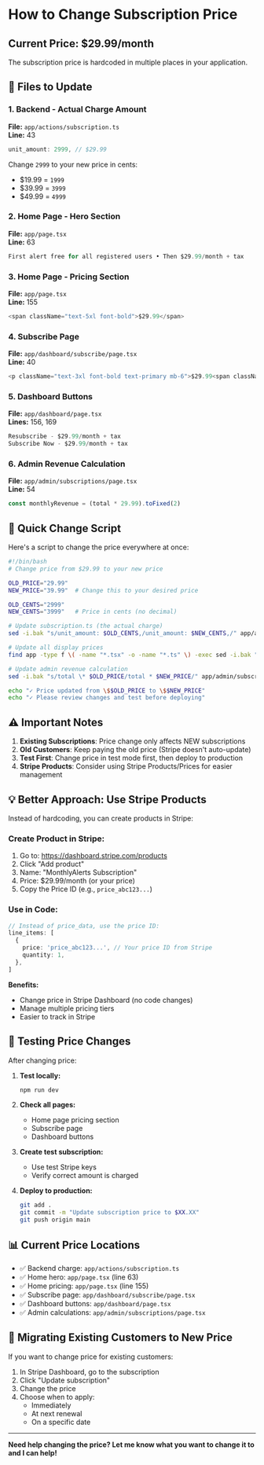 # How to Change Subscription Price

## Current Price: $29.99/month

The subscription price is hardcoded in multiple places in your application.

## 📝 Files to Update

### 1. **Backend - Actual Charge Amount**
**File:** `app/actions/subscription.ts`  
**Line:** 43

```typescript
unit_amount: 2999, // $29.99
```

Change `2999` to your new price in cents:
- $19.99 = `1999`
- $39.99 = `3999`
- $49.99 = `4999`

### 2. **Home Page - Hero Section**
**File:** `app/page.tsx`  
**Line:** 63

```typescript
First alert free for all registered users • Then $29.99/month + tax
```

### 3. **Home Page - Pricing Section**
**File:** `app/page.tsx`  
**Line:** 155

```typescript
<span className="text-5xl font-bold">$29.99</span>
```

### 4. **Subscribe Page**
**File:** `app/dashboard/subscribe/page.tsx`  
**Line:** 40

```typescript
<p className="text-3xl font-bold text-primary mb-6">$29.99<span className="text-lg font-normal">/month + tax</span></p>
```

### 5. **Dashboard Buttons**
**File:** `app/dashboard/page.tsx`  
**Lines:** 156, 169

```typescript
Resubscribe - $29.99/month + tax
Subscribe Now - $29.99/month + tax
```

### 6. **Admin Revenue Calculation**
**File:** `app/admin/subscriptions/page.tsx`  
**Line:** 54

```typescript
const monthlyRevenue = (total * 29.99).toFixed(2)
```

## 🚀 Quick Change Script

Here's a script to change the price everywhere at once:

```bash
#!/bin/bash
# Change price from $29.99 to your new price

OLD_PRICE="29.99"
NEW_PRICE="39.99"  # Change this to your desired price

OLD_CENTS="2999"
NEW_CENTS="3999"   # Price in cents (no decimal)

# Update subscription.ts (the actual charge)
sed -i.bak "s/unit_amount: $OLD_CENTS,/unit_amount: $NEW_CENTS,/" app/actions/subscription.ts

# Update all display prices
find app -type f \( -name "*.tsx" -o -name "*.ts" \) -exec sed -i.bak "s/\$$OLD_PRICE/\$$NEW_PRICE/g" {} \;

# Update admin revenue calculation
sed -i.bak "s/total \* $OLD_PRICE/total * $NEW_PRICE/" app/admin/subscriptions/page.tsx

echo "✓ Price updated from \$$OLD_PRICE to \$$NEW_PRICE"
echo "✓ Please review changes and test before deploying"
```

## ⚠️ Important Notes

1. **Existing Subscriptions**: Price change only affects NEW subscriptions
2. **Old Customers**: Keep paying the old price (Stripe doesn't auto-update)
3. **Test First**: Change price in test mode first, then deploy to production
4. **Stripe Products**: Consider using Stripe Products/Prices for easier management

## 💡 Better Approach: Use Stripe Products

Instead of hardcoding, you can create products in Stripe:

### Create Product in Stripe:
1. Go to: https://dashboard.stripe.com/products
2. Click "Add product"
3. Name: "MonthlyAlerts Subscription"
4. Price: $29.99/month (or your price)
5. Copy the Price ID (e.g., `price_abc123...`)

### Use in Code:
```typescript
// Instead of price_data, use the price ID:
line_items: [
  {
    price: 'price_abc123...', // Your price ID from Stripe
    quantity: 1,
  },
]
```

**Benefits:**
- Change price in Stripe Dashboard (no code changes)
- Manage multiple pricing tiers
- Easier to track in Stripe

## 🧪 Testing Price Changes

After changing price:

1. **Test locally:**
   ```bash
   npm run dev
   ```
   
2. **Check all pages:**
   - Home page pricing section
   - Subscribe page
   - Dashboard buttons

3. **Create test subscription:**
   - Use test Stripe keys
   - Verify correct amount is charged

4. **Deploy to production:**
   ```bash
   git add .
   git commit -m "Update subscription price to $XX.XX"
   git push origin main
   ```

## 📊 Current Price Locations

- ✅ Backend charge: `app/actions/subscription.ts`
- ✅ Home hero: `app/page.tsx` (line 63)
- ✅ Home pricing: `app/page.tsx` (line 155)
- ✅ Subscribe page: `app/dashboard/subscribe/page.tsx`
- ✅ Dashboard buttons: `app/dashboard/page.tsx`
- ✅ Admin calculations: `app/admin/subscriptions/page.tsx`

## 🔄 Migrating Existing Customers to New Price

If you want to change price for existing customers:

1. In Stripe Dashboard, go to the subscription
2. Click "Update subscription"
3. Change the price
4. Choose when to apply:
   - Immediately
   - At next renewal
   - On a specific date

---

**Need help changing the price? Let me know what you want to change it to and I can help!**

